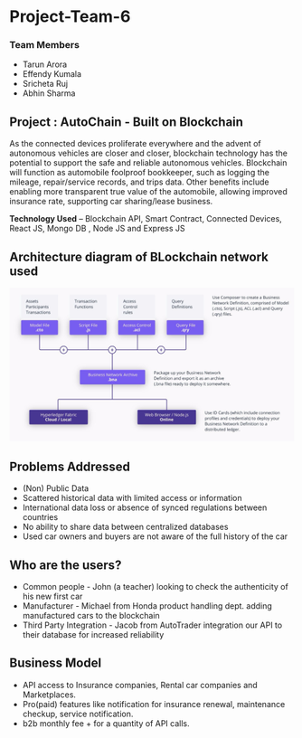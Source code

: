 # Project-Team-6

### Team Members
* Tarun Arora
* Effendy Kumala
* Sricheta Ruj
* Abhin Sharma

## Project : AutoChain - Built on Blockchain
 
As the connected devices proliferate everywhere and the advent of autonomous vehicles are closer and closer, blockchain technology has the potential to support the safe and reliable autonomous vehicles. Blockchain will function as automobile foolproof bookkeeper, such as logging the mileage, repair/service records, and trips data. Other benefits include enabling more transparent true value of the automobile, allowing improved insurance rate, supporting car sharing/lease business.
 
**Technology Used** – Blockchain API, Smart Contract, Connected Devices, React JS, Mongo DB , Node JS and Express JS

## Architecture diagram of BLockchain network used

![alt text](img.jpg "Landing page")

## Problems Addressed

* (Non) Public Data
* Scattered historical data with limited access or information
* International data loss or absence of synced regulations between countries
* No ability to share data between centralized databases
* Used car owners and buyers are not aware of the full history of the car

## Who are the users?

* Common people - John (a teacher) looking to check the authenticity of his new first car
* Manufacturer - Michael from Honda product handling dept.  adding manufactured cars to the blockchain 
* Third Party Integration - Jacob from AutoTrader integration our API to their database for increased reliability

## Business Model

* API access to Insurance companies, Rental car companies and Marketplaces.
* Pro(paid) features like notification for  insurance renewal, maintenance checkup, service notification.
* b2b monthly fee + for a quantity of API calls.
